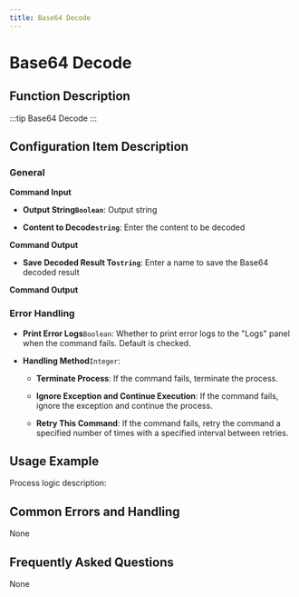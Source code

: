 ```yaml
---
title: Base64 Decode
---
```


# Base64 Decode

## Function Description

:::tip 
Base64 Decode
:::

## Configuration Item Description

### General

**Command Input**

- **Output String`Boolean`**: Output string

- **Content to Decode`string`**: Enter the content to be decoded


**Command Output**

- **Save Decoded Result To`string`**: Enter a name to save the Base64 decoded result


**Command Output**

### Error Handling

- **Print Error Logs**`Boolean`: Whether to print error logs to the "Logs" panel when the command fails. Default is checked. 

- **Handling Method**`Integer`:

    - **Terminate Process**: If the command fails, terminate the process.

    - **Ignore Exception and Continue Execution**: If the command fails, ignore the exception and continue the process.

    - **Retry This Command**: If the command fails, retry the command a specified number of times with a specified interval between retries.

## Usage Example

Process logic description:

## Common Errors and Handling

None

## Frequently Asked Questions

None


